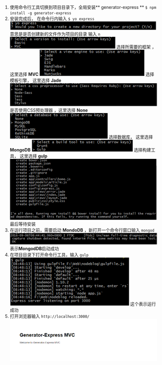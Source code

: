 1. 使用命令行工具切换到项目目录下，全局安装** generator-express ** 
  `$ npm install -g generator-express`
2. 安装完成后， 在命令行内输入 `$ yo express`
  ![](/assets/g-e1.png) 意思是是否创建新的文件作为项目的目录 输入 `n`
  ![](/assets/g-e2.png) 选择所需要的框架 ，这里选择 **MVC**
  ![](/assets/g-e3.png) 选择模板引擎， 这里选择 **Jade**
  ![](/assets/g-e4.png) 是否使用CSS预处理器 ，这里选择 **None**
  ![](/assets/g-e5.png) 选择数据库， 这里选择 **MongoDB**
  ![](/assets/g-e6.png) 选择构建工具， 这里选择 **gulp**
  ![](/assets/g-e7.png) 最后等待安装
3. 在运行项目之前，需要启动 **MondoDB** ，新打开一个命令行窗口输入 `mongod` ![](/assets/md.png) 表示**MongodDB**启动成功
4. 在项目目录下打开命令行工具，输入 `gulp` 
  ![](/assets/gulp1.png) 
  这个表示运行成功
5. 打开浏览器输入 `http://localhost:3000/`  
![](/assets/g-e8.png) 

